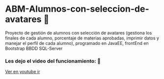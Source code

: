 # ABM-Alumnos-con-seleccion-de-avatares 🚀
Proyecto de gestión de alumnos con selección de avatares (gestiona los finales de cada alumno, porcentaje de materias aprobadas, imprimir datos y manejar el perfil de cada alumno), programado en JavaEE, frontEnd en Bootstrap BBDD SQL-Server

### Les dejo el video del funcionamiento: 🔧
[Ver en youtube ir](https://www.youtube.com/watch?v=3TmNe4m7Km0)
